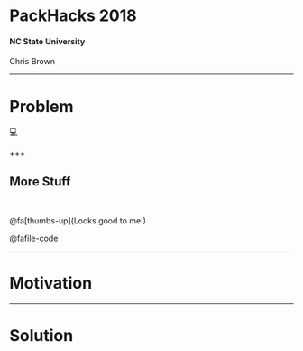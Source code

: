 # PackHacks 2018
#### NC State University
<span class="byline">Chris Brown</span>

---
# Problem

:computer:

+++
## More Stuff

<br>

@fa[thumbs-up](Looks good to me!)

@fa[file-code](code)

---
# Motivation

---
# Solution
